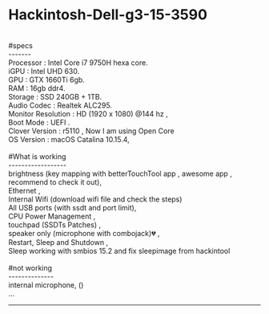 # Hackintosh-Dell-g3-15-3590<br>
<br>
#specs<br>
-------<br>
Processor : Intel Core i7 9750H hexa core. <br>
iGPU : Intel UHD 630. <br>
GPU : GTX 1660Ti 6gb. <br>
RAM : 16gb ddr4. <br>
Storage :  SSD 240GB +  1TB. <br>
Audio Codec : Realtek ALC295. <br>
Monitor Resolution : HD (1920 x 1080) @144 hz ,<br>
Boot Mode : UEFI .<br>
Clover Version : r5110 , Now I am using Open Core<br>
OS Version : macOS Catalina 10.15.4,<br>
<br>
#What is working<br>
------------------<br>
brightness (key mapping with betterTouchTool app , awesome app , recommend to check it out),<br>
Ethernet ,<br>
Internal Wifi (download wifi file and check the steps)<br>
All USB ports (with ssdt and port limit),<br>
CPU Power Management ,<br>
touchpad (SSDTs Patches) ,<br>
speaker only (microphone with combojack)💔 ,<br>
Restart, Sleep and Shutdown ,<br>
Sleep working with smbios 15.2 and fix sleepimage from hackintool<br>
<br>
#not working<br>
--------------<br>
internal microphone, ()<br>
...<br>


-----------------------------------------------------------------------------------------------------------------------------
